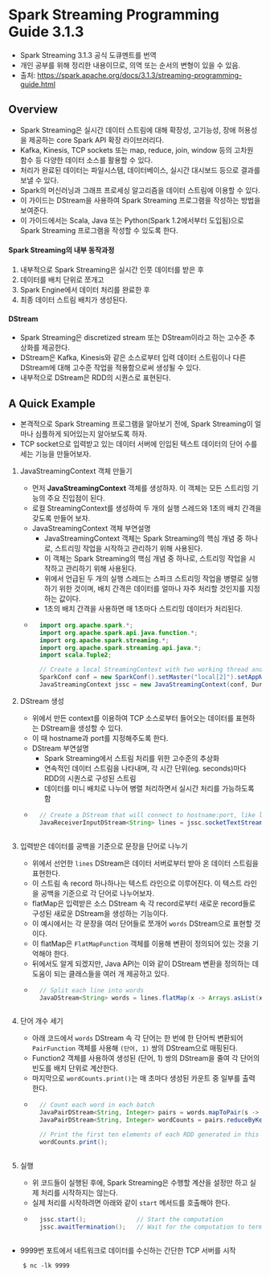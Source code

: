 # Spark Streaming Programming Guide 3.1.3
- Spark Streaming 3.1.3 공식 도큐멘트를 번역
- 개인 공부를 위해 정리한 내용이므로, 의역 또는 순서의 변형이 있을 수 있음.
- 출처: https://spark.apache.org/docs/3.1.3/streaming-programming-guide.html

## Overview
- Spark Streaming은 실시간 데이터 스트림에 대해 확장성, 고기능성, 장애 허용성을 제공하는 core Spark API 확장 라이브러리다.
- Kafka, Kinesis, TCP sockets 또는 map, reduce, join, window 등의 고차원 함수 등 다양한 데이터 소스를 활용할 수 있다.
- 처리가 완료된 데이터는 파일시스템, 데이터베이스, 실시간 대시보드 등으로 결과를 보낼 수 있다.
- Spark의 머신러닝과 그래프 프로세싱 알고리즘을 데이터 스트림에 이용할 수 있다.
- 이 가이드는 DStream을 사용하여 Spark Streaming 프로그램을 작성하는 방법을 보여준다.
- 이 가이드에서는 Scala, Java 또는 Python(Spark 1.2에서부터 도입됨)으로 Spark Streaming 프로그램을 작성할 수 있도록 한다.

#### Spark Streaming의 내부 동작과정
1. 내부적으로 Spark Streaming은 실시간 인풋 데이터를 받은 후
2. 데이터를 배치 단위로 쪼개고
3. Spark Engine에서 데이터 처리를 완료한 후
4. 최종 데이터 스트림 배치가 생성된다.

#### DStream
- Spark Streaming은 discretized stream 또는 DStream이라고 하는 고수준 추상화를 제공한다.
- DStream은 Kafka, Kinesis와 같은 소스로부터 입력 데이터 스트림이나 다른 DStream에 대해 고수준 작업을 적용함으로써 생성될 수 있다.
- 내부적으로 DStream은 RDD의 시퀀스로 표현된다.

## A Quick Example
- 본격적으로 Spark Streaming 프로그램을 알아보기 전에, Spark Streaming이 얼마나 심플하게 되어있는지 알아보도록 하자.
- TCP socket으로 입력받고 있는 데이터 서버에 인입된 텍스트 데이터의 단어 수를 세는 기능을 만들어보자.

1. JavaStreamingContext 객체 만들기
    - 먼저 **JavaStreamingContext** 객체를 생성하자. 이 객체는 모든 스트리밍 기능의 주요 진입점이 된다.
    - 로컬 StreamingContext를 생성하여 두 개의 실행 스레드와 1초의 배치 간격을 갖도록 만들어 보자.
    - JavaStreamingContext 객체 부연설명
        - JavaStreamingContext 객체는 Spark Streaming의 핵심 개념 중 하나로, 스트리밍 작업을 시작하고 관리하기 위해 사용된다.
        - 이 객체는 Spark Streaming의 핵심 개념 중 하나로, 스트리밍 작업을 시작하고 관리하기 위해 사용된다.
        - 위에서 언급된 두 개의 실행 스레드는 스파크 스트리밍 작업을 병렬로 실행하기 위한 것이며, 배치 간격은 데이터를 얼마나 자주 처리할 것인지를 지정하는 값이다.
        - 1초의 배치 간격을 사용하면 매 1초마다 스트리밍 데이터가 처리된다.
    - ``` java
        import org.apache.spark.*;
        import org.apache.spark.api.java.function.*;
        import org.apache.spark.streaming.*;
        import org.apache.spark.streaming.api.java.*;
        import scala.Tuple2;

        // Create a local StreamingContext with two working thread and batch interval of 1 second
        SparkConf conf = new SparkConf().setMaster("local[2]").setAppName("NetworkWordCount");
        JavaStreamingContext jssc = new JavaStreamingContext(conf, Durations.seconds(1));
      ```
      
2. DStream 생성
    - 위에서 만든 context를 이용하여 TCP 소스로부터 들어오는 데이터를 표현하는 DStream을 생성할 수 있다.
    - 이 때 hostname과 port를 지정해주도록 한다.
    - DStream 부연설명
        - Spark Streaming에서 스트림 처리를 위한 고수준의 추상화
        - 연속적인 데이터 스트림을 나타내며, 각 시간 단위(eg. seconds)마다 RDD의 시퀀스로 구성된 스트림
        - 데이터를 미니 배치로 나누어 병렬 처리하면서 실시간 처리를 가능하도록 함
    - ``` java
        // Create a DStream that will connect to hostname:port, like localhost:9999
        JavaReceiverInputDStream<String> lines = jssc.socketTextStream("localhost", 9999);
    ```
    
3. 입력받은 데이터를 공백을 기준으로 문장을 단어로 나누기
    - 위에서 선언한 `lines` DStream은 데이터 서버로부터 받아 온 데이터 스트림을 표현한다.
    - 이 스트림 속 record 하나하나는 텍스트 라인으로 이루어진다. 이 텍스트 라인을 공백을 기준으로 각 단어로 나누어보자.
    - flatMap은 입력받은 소스 DStream 속 각 record로부터 새로운 record들로 구성된 새로운 DStream을 생성하는 기능이다.
    - 이 예시에서는 각 문장을 여러 단어들로 쪼개어 `words` DStream으로 표현할 것이다.
    - 이 flatMap은 `FlatMapFunction` 객체를 이용해 변환이 정의되어 있는 것을 기억해야 한다.
    - 뒤에서도 알게 되겠지만, Java API는 이와 같이 DStream 변환을 정의하는 데 도움이 되는 클래스들을 여러 개 제공하고 있다.
    - ``` java
        // Split each line into words
        JavaDStream<String> words = lines.flatMap(x -> Arrays.asList(x.split(" ")).iterator());
    ```
    
4. 단어 개수 세기
    - 아래 코드에서 `words` DStream 속 각 단어는 한 번에 한 단어씩 변환되어 `PairFunction` 객체를 사용해 `(단어, 1)` 쌍의 DStream으로 매핑된다.
    - Function2 객체를 사용하여 생성된 (단어, 1) 쌍의 DStream을 줄여 각 단어의 빈도를 배치 단위로 계산한다.
    - 마지막으로 `wordCounts.print()`는 매 초마다 생성된 카운트 중 일부를 출력한다.
    - ``` java
        // Count each word in each batch
        JavaPairDStream<String, Integer> pairs = words.mapToPair(s -> new Tuple2<>(s, 1));
        JavaPairDStream<String, Integer> wordCounts = pairs.reduceByKey((i1, i2) -> i1 + i2);

        // Print the first ten elements of each RDD generated in this DStream to the console
        wordCounts.print();
    ```

5. 실행
    - 위 코드들이 실행된 후에, Spark Streaming은 수행할 계산을 설정만 하고 실제 처리를 시작하지는 않는다.
    - 실제 처리를 시작하려면 아래와 같이 `start` 메서드를 호출해야 한다.
    - ``` java
        jssc.start();              // Start the computation
        jssc.awaitTermination();   // Wait for the computation to terminate
    ```

* 9999번 포트에서 네트워크로 데이터를 수신하는 간단한 TCP 서버를 시작
``` shell
    $ nc -lk 9999
```

